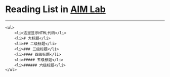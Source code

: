 # Reading List in [AIM Lab](http://www.ee.cityu.edu.hk/~yxyuan/index.htm) 

***
```
<ul>
    <li>这里显示HTML代码</li>
    <li># 大标题</li>
    <li>## 二级标题</li>
    <li>### 三级标题</li>
    <li>#### 四级标题</li>
    <li>##### 五级标题</li>
    <li>###### 六级标题</li>
</ul>
```
